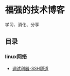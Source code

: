 # 福强的技术博客
学习、消化、分享

## 目录
### linux网络
* <a href="https://github.com/lfq618/blog/blob/master/linux/%E8%B0%83%E8%AF%95%E5%88%A9%E5%99%A8--SSH%E9%9A%A7%E9%81%93.md" target="_blank">调试利器-SSH隧道</a>

